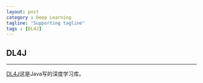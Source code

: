 ```yaml
---
layout: post
category : Deep Learning
tagline: "Supporting tagline"
tags : [DL4J]
---
```

DL4J
---
<!--more-->
---

[DL4J](https://deeplearning4j.org/)这是Java写的深度学习库。


##
